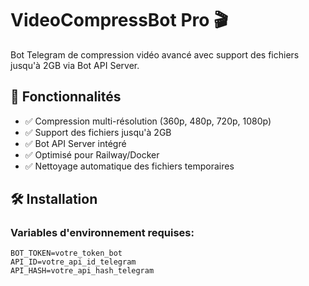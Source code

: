 # VideoCompressBot Pro 🎬

Bot Telegram de compression vidéo avancé avec support des fichiers jusqu'à 2GB via Bot API Server.

## 🚀 Fonctionnalités

- ✅ Compression multi-résolution (360p, 480p, 720p, 1080p)
- ✅ Support des fichiers jusqu'à 2GB
- ✅ Bot API Server intégré
- ✅ Optimisé pour Railway/Docker
- ✅ Nettoyage automatique des fichiers temporaires

## 🛠️ Installation

### Variables d'environnement requises:

```env
BOT_TOKEN=votre_token_bot
API_ID=votre_api_id_telegram
API_HASH=votre_api_hash_telegram
